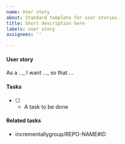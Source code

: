 ```yaml
---
name: User story
about: Standard template for user stories.
title: Short description here
labels: user story
assignees: ''

---
```


#### User story
As a ..., I want ..., so that ...

#### Tasks
- [ ] - A task to be done

#### Related tasks
- incrementallygroup/REPO-NAME#ID
